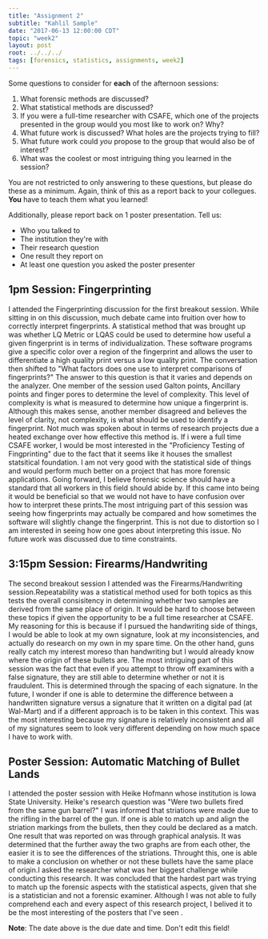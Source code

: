 ```yaml
---
title: "Assignment 2"
subtitle: "Kahlil Sample"
date: "2017-06-13 12:00:00 CDT"
topic: "week2"
layout: post
root: ../../../
tags: [forensics, statistics, assignments, week2]
---
```

 
Some questions to consider for **each** of the afternoon sessions:

1. What forensic methods are discussed?
2. What statistical methods are discussed?
3. If you were a full-time researcher with CSAFE, which one of the projects presented in the group would you most like to work on? Why?
4. What future work is discussed? What holes are the projects trying to fill?
5. What future work could *you* propose to the group that would also be of interest? 
6. What was the coolest or most intriguing thing you learned in the session?

You are not restricted to only answering to these questions, but please do these as a minimum. Again, think of this as a report back to your collegues. **You** have to teach them what you learned! 

Additionally, please report back on 1 poster presentation. Tell us:

- Who you talked to
- The institution they're with
- Their research question
- One result they report on
- At least one question you asked the poster presenter


## 1pm Session: Fingerprinting

I attended the Fingerprinting discussion for the first breakout session. While sitting in on this discussion, much debate came into fruition over how to correctly interpret fingerprints. A statistical method that was brought up was whether LQ Metric or LQAS could be used to determine how useful a given fingerprint is in terms of individualization. These software programs give a specific color over a region of the fingerprint and allows the user to differentiate a high quality print versus a low quality print. The conversation then shifted to "What factors does one use to interpret comparisons of fingerprints?" The answer to this question is that it varies and depends on the analyzer. One member of the session used Galton points, Ancillary points and finger pores to determine the level of complexity. This level of complexity is what is measured to determine how unique a fingerprint is. Although this makes sense, another member disagreed and believes the level of clarity, not complexity, is what should be used to identify a fingerprint. Not much was spoken about in terms of research projects due a heated exchange over how effective this method is. If i were a full time CSAFE worker, I would be most interested in the "Proficiency Testing of Fingprinting" due to the fact that it seems like it houses the smallest statsitical foundation. I am not very good with the statistical side of things and would perform much better on a project that has more forensic applications. Going forward, I believe forensic science should have a standard that all workers in this field should abide by. If this came into being it would be beneficial so that we would not have to have confusion over how to interpret these prints.The most intriguing part of this session was seeing how fingerprints may actually be compared and how sometimes the software will slightly change the fingerprint. This is not due to distortion so I am interested in seeing how one goes about interpreting this issue. No future work was discussed due to time constraints. 

## 3:15pm Session:  Firearms/Handwriting

The second breakout session I attended was the Firearms/Handwriting session.Repeatability was a statistical method used for both topics as this tests the overall consisitency in determining whether two samples are derived from the same place of origin. It would be hard to choose between these topics if given the opportunity to be a full time researcher at CSAFE. My reasoning for this is because if I pursued the handwriting side of things, I would be able to look at my own signature, look at my inconsistencies, and actually do research on my own in my spare time. On the other hand, guns really catch my interest moreso than handwriting but I would already know where the origin of these bullets are. The most intriguing part of this session was the fact that even if you attempt to throw off examiners with a false signature, they are still able to determine whether or not it is fraudulent. This is determined through the spacing of each signature. In the future, I wonder if one is able to determine the difference between a handwritten signature versus a signature that it written on a digital pad (at Wal-Mart) and if a different approach is to be taken in this context. This was the most interesting because my signature is relatively inconsistent and all of my signatures seem to look very different depending on how much space I have to work with.  

## Poster Session: Automatic Matching of Bullet Lands

I attended the poster session with Heike Hofmann whose institution is Iowa State University. Heike's research question was "Were two  bullets fired from the same gun barrel?" I was informed that striations were made due to the rifling in the barrel of the gun. If one is able to match up and align the striation markings from the bullets, then they could be declared as a match. One result that was reported on was through graphical analysis. It was determined that the further away the two graphs are from each other, the easier it is to see the differences of the striations. Throught this, one is able to make a conclusion on whether or not these bullets have the same place of origin.I asked the researcher what was her biggest challenge while conducting this research. It was concluded that the hardest part was trying to match up the forensic aspects with the statistical aspects, given that she is a statistician and not a forensic examiner. Although I was not able to fully comprehend each and every aspect of this research project, I belived it to be the most interesting of the posters that I've seen .



**Note**: The date above is the due date and time. Don't edit this field! 
